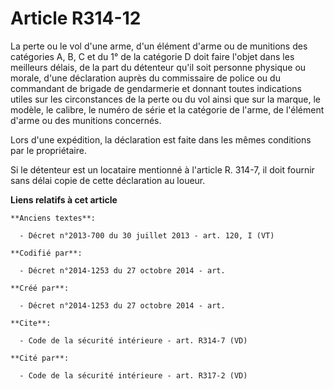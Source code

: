 # Article R314-12

La perte ou le vol d'une arme, d'un élément d'arme ou de munitions des catégories A, B, C et du 1° de la catégorie D doit
faire l'objet dans les meilleurs délais, de la part du détenteur qu'il soit personne physique ou morale, d'une déclaration
auprès du commissaire de police ou du commandant de brigade de gendarmerie et donnant toutes indications utiles sur les
circonstances de la perte ou du vol ainsi que sur la marque, le modèle, le calibre, le numéro de série et la catégorie de
l'arme, de l'élément d'arme ou des munitions concernés. 

Lors d'une expédition, la déclaration est faite dans les mêmes conditions par le propriétaire. 

Si le détenteur est un locataire mentionné à l'article R. 314-7, il doit fournir sans délai copie de cette déclaration au
loueur.

**Liens relatifs à cet article**

	**Anciens textes**:

	  - Décret n°2013-700 du 30 juillet 2013 - art. 120, I (VT)

	**Codifié par**:

	  - Décret n°2014-1253 du 27 octobre 2014 - art.

	**Créé par**:

	  - Décret n°2014-1253 du 27 octobre 2014 - art.

	**Cite**:

	  - Code de la sécurité intérieure - art. R314-7 (VD)

	**Cité par**:

	  - Code de la sécurité intérieure - art. R317-2 (VD)
